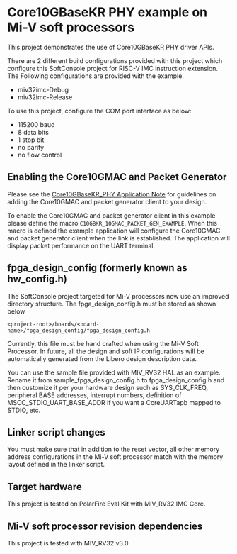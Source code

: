 # Core10GBaseKR PHY example on Mi-V soft processors

This project demonstrates the use of Core10GBaseKR PHY driver APIs.

There are 2 different build configurations provided with this project which configure
this SoftConsole project for RISC-V IMC instruction extension.
The Following configurations are provided with the example.
 - miv32imc-Debug
 - miv32imc-Release

 To use this project, configure the COM port interface as below:
  - 115200 baud
  - 8 data bits
  - 1 stop bit
  - no parity
  - no flow control

## Enabling the Core10GMAC and Packet Generator

Please see the [Core10GBaseKR_PHY Application Note](https://mi-v-ecosystem.github.io//redirects/miv-rv32-bare-metal-examples-driver-examples-core10gbasekr_phy-appnote) for guidelines on adding the Core10GMAC and packet generator
client to your design.

To enable the Core10GMAC and packet generator client in this example please define the
macro ```C10GBKR_10GMAC_PACKET_GEN_EXAMPLE```. When this macro is defined the example application
will configure the Core10GMAC and packet generator client when the link is established. The
application will display packet performance on the UART terminal.

## fpga_design_config (formerly known as hw_config.h)

The SoftConsole project targeted for Mi-V processors now use an improved
directory structure.
The fpga_design_config.h must be stored as shown below

`
    <project-root>/boards/<board-name>/fpga_design_config/fpga_design_config.h
`

Currently, this file must be hand crafted when using the Mi-V Soft Processor.
In future, all the design and soft IP configurations will be automatically
generated from the Libero design description data.

You can use the sample file provided with MIV_RV32 HAL as an example.
Rename it from sample_fpga_design_config.h to fpga_design_config.h and then
customize it per your hardware design such as SYS_CLK_FREQ, peripheral
BASE addresses, interrupt numbers, definition of MSCC_STDIO_UART_BASE_ADDR if
you want a CoreUARTapb mapped to STDIO, etc.

## Linker script changes

You must make sure that in addition to the reset vector, all other memory address
configurations in the Mi-V soft processor match with the memory layout defined
in the linker script.

## Target hardware

This project is tested on PolarFire Eval Kit with MIV_RV32 IMC Core.

## Mi-V soft processor revision dependencies

This project is tested with MIV_RV32 v3.0